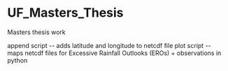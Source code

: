 # UF_Masters_Thesis
Masters thesis work

append script -- adds latitude and longitude to netcdf file
plot script -- maps netcdf files for Excessive Rainfall Outlooks (EROs) + observations in python
